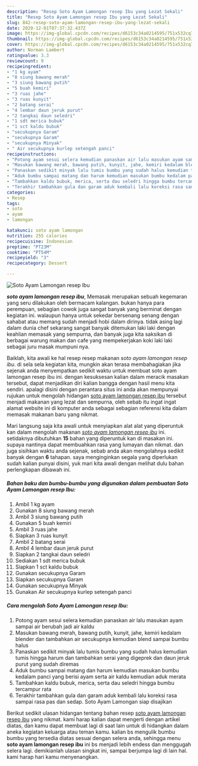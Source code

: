 ```yaml
---
description: "Resep Soto Ayam Lamongan resep Ibu yang Lezat Sekali"
title: "Resep Soto Ayam Lamongan resep Ibu yang Lezat Sekali"
slug: 842-resep-soto-ayam-lamongan-resep-ibu-yang-lezat-sekali
date: 2020-12-01T07:37:32.437Z
image: https://img-global.cpcdn.com/recipes/d6153c34a0214595/751x532cq70/soto-ayam-lamongan-resep-ibu-foto-resep-utama.jpg
thumbnail: https://img-global.cpcdn.com/recipes/d6153c34a0214595/751x532cq70/soto-ayam-lamongan-resep-ibu-foto-resep-utama.jpg
cover: https://img-global.cpcdn.com/recipes/d6153c34a0214595/751x532cq70/soto-ayam-lamongan-resep-ibu-foto-resep-utama.jpg
author: Norman Lambert
ratingvalue: 3.3
reviewcount: 9
recipeingredient:
- "1 kg ayam"
- "8 siung bawang merah"
- "3 siung bawang putih"
- "5 buah kemiri"
- "3 ruas jahe"
- "3 ruas kunyit"
- "2 batang serai"
- "4 lembar daun jeruk purut"
- "2 tangkai daun seledri"
- "1 sdt merica bubuk"
- "1 sct kaldu bubuk"
- "secukupnya Garam"
- "secukupnya Garam"
- "secukupnya Minyak"
- " Air secukupnya kurlep setengah panci"
recipeinstructions:
- "Potong ayam sesui selera kemudian panaskan air lalu masukan ayam sampai air berubah jadi air kaldu"
- "Masukan bawang merah, bawang putih, kunyit, jahe, kemiri kedalam blender dan tambahkan air secukupnya kemudian blend sampai bumbu halus"
- "Panaskan sedikit minyak lalu tumis bumbu yang sudah halus kemudian tumis hingga harum dan tambahkan serai yang digeprek dan daun jeruk purut yang sudah diremas"
- "Aduk bumbu sampai matang dan harum kemudian masukan bumbu kedalam panci yang berisi ayam serta air kaldu kemudian aduk merata"
- "Tambahkan kaldu bubuk, merica, serta dau seledri hingga bumbu tercampur rata"
- "Terakhir tambahkan gula dan garam aduk kembali lalu koreksi rasa sampai rasa pas dan sedap. Soto Ayam Lamongan siap disajikan"
categories:
- Resep
tags:
- soto
- ayam
- lamongan

katakunci: soto ayam lamongan 
nutrition: 255 calories
recipecuisine: Indonesian
preptime: "PT23M"
cooktime: "PT54M"
recipeyield: "3"
recipecategory: Dessert

---
```



![Soto Ayam Lamongan resep Ibu](https://img-global.cpcdn.com/recipes/d6153c34a0214595/751x532cq70/soto-ayam-lamongan-resep-ibu-foto-resep-utama.jpg)

<b><i>soto ayam lamongan resep ibu</i></b>, Memasak merupakan sebuah kegemaran yang seru dilakukan oleh bermacam kalangan. bukan hanya para perempuan, sebagian cowok juga sangat banyak yang berminat dengan kegiatan ini. walaupun hanya untuk sekedar bersenang senang dengan sahabat atau memang sudah menjadi hobi dalam dirinya. tidak asing lagi dalam dunia chef sekarang sangat banyak ditemukan laki laki dengan keahlian memasak yang sempurna, dan banyak juga kita saksikan di berbagai warung makan dan cafe yang mempekerjakan koki laki laki sebagai juru masak mumpuni nya.

Baiklah, kita awali ke hal resep resep makanan <i>soto ayam lamongan resep ibu</i>. di sela sela kegiatan kita, mungkin akan terasa membahagiakan jika sejenak anda menyempatkan sedikit waktu untuk membuat soto ayam lamongan resep ibu ini. dengan kesuksesan kalian dalam meracik masakan tersebut, dapat menjadikan diri kalian bangga dengan hasil menu kita sendiri. apalagi disini dengan perantara situs ini anda akan mempunyai rujukan untuk mengolah hidangan <u>soto ayam lamongan resep ibu</u> tersebut menjadi makanan yang lezat dan sempurna, oleh sebab itu ingat ingat alamat website ini di komputer anda sebagai sebagian referensi kita dalam memasak makanan baru yang nikmat.




Mari langsung saja kita awali untuk menyiapkan alat alat yang diperuntuk kan dalam mengolah makanan <u><i>soto ayam lamongan resep ibu</i></u> ini. setidaknya dibutuhkan <b>15</b> bahan yang diperuntuk kan di masakan ini. supaya nantinya dapat membuahkan rasa yang lumayan dan nikmat. dan juga sisihkan waktu anda sejenak, sebab anda akan mengolahnya sedikit banyak dengan <b>6</b> tahapan. saya menginginkan segala yang diperlukan sudah kalian punyai disini, yuk mari kita awali dengan melihat dulu bahan perlengkapan dibawah ini.

<!--inarticleads1-->

##### Bahan baku dan bumbu-bumbu yang digunakan dalam pembuatan Soto Ayam Lamongan resep Ibu:

1. Ambil 1 kg ayam
1. Gunakan 8 siung bawang merah
1. Ambil 3 siung bawang putih
1. Gunakan 5 buah kemiri
1. Ambil 3 ruas jahe
1. Siapkan 3 ruas kunyit
1. Ambil 2 batang serai
1. Ambil 4 lembar daun jeruk purut
1. Siapkan 2 tangkai daun seledri
1. Sediakan 1 sdt merica bubuk
1. Siapkan 1 sct kaldu bubuk
1. Gunakan secukupnya Garam
1. Siapkan secukupnya Garam
1. Gunakan secukupnya Minyak
1. Gunakan  Air secukupnya kurlep setengah panci




<!--inarticleads2-->

##### Cara mengolah Soto Ayam Lamongan resep Ibu:

1. Potong ayam sesui selera kemudian panaskan air lalu masukan ayam sampai air berubah jadi air kaldu
1. Masukan bawang merah, bawang putih, kunyit, jahe, kemiri kedalam blender dan tambahkan air secukupnya kemudian blend sampai bumbu halus
1. Panaskan sedikit minyak lalu tumis bumbu yang sudah halus kemudian tumis hingga harum dan tambahkan serai yang digeprek dan daun jeruk purut yang sudah diremas
1. Aduk bumbu sampai matang dan harum kemudian masukan bumbu kedalam panci yang berisi ayam serta air kaldu kemudian aduk merata
1. Tambahkan kaldu bubuk, merica, serta dau seledri hingga bumbu tercampur rata
1. Terakhir tambahkan gula dan garam aduk kembali lalu koreksi rasa sampai rasa pas dan sedap. Soto Ayam Lamongan siap disajikan




Berikut sedikit ulasan hidangan tentang bahan resep <u>soto ayam lamongan resep ibu</u> yang nikmat. kami harap kalian dapat mengerti dengan artikel diatas, dan kamu dapat membuat lagi di saat lain untuk di hidangkan dalam aneka kegiatan keluarga atau teman kamu. kalian bs mengulik bumbu bumbu yang tersedia diatas sesuai dengan selera anda, sehingga menu <b>soto ayam lamongan resep ibu</b> ini bs menjadi lebih endess dan menggugah selera lagi. demikianlah ulasan singkat ini, sampai berjumpa lagi di lain hal. kami harap hari kamu menyenangkan.
